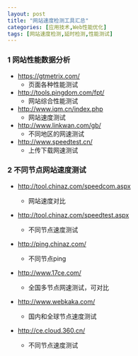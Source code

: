 ```yaml
---
layout: post
title: "网站速度检测工具汇总"
categories: [应用技术,Web性能优化]
tags: [网站速度检测,延时检测,性能测试]
---
```




### 1 网站性能数据分析

+ https://gtmetrix.com/
  + 页面各种性能测试
+ http://tools.pingdom.com/fpt/
  + 网站综合性能测试
+ http://www.iqm.cn/index.php
  + 网站速度测试
+ http://www.linkwan.com/gb/
  + 不同地区的网速测试
+ http://www.speedtest.cn/
  + 上传下载网速测试



### 2 不同节点网站速度测试

+ http://tool.chinaz.com/speedcom.aspx
  + 网站速度对比


+ http://tool.chinaz.com/speedtest.aspx
  + 不同节点速度测试
+ http://ping.chinaz.com/
  + 不同节点ping
+ http://www.17ce.com/
  + 全国多节点网速测试，可对比
+ http://www.webkaka.com/
  + 国内和全球节点速度测试
+ http://ce.cloud.360.cn/
  + 不同节点速度测试